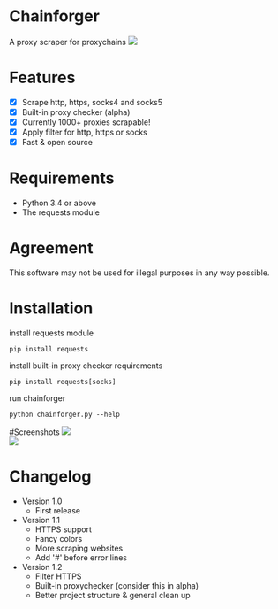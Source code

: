 # Chainforger
A proxy scraper for proxychains
<img src='https://i.imgur.com/jkedgCy.png'/>

# Features
- [x] Scrape http, https, socks4 and socks5
- [x] Built-in proxy checker (alpha)
- [x] Currently 1000+ proxies scrapable!
- [x] Apply filter for http, https or socks
- [x] Fast & open source

# Requirements
- Python 3.4 or above
- The requests module
# Agreement
This software may not be used for illegal purposes in any way possible.
# Installation
install requests module
```
pip install requests
```
install built-in proxy checker requirements
```
pip install requests[socks]
```
run chainforger
```
python chainforger.py --help
```

#Screenshots
<img src='https://i.imgur.com/Obv8Eci.png' /><br />
<img src='https://i.imgur.com/3KYeG4n.png' /><br />

# Changelog
- Version 1.0
    - First release
- Version 1.1
    - HTTPS support
    - Fancy colors
    - More scraping websites
    - Add '#' before error lines
- Version 1.2
    - Filter HTTPS
    - Built-in proxychecker (consider this in alpha)
    - Better project structure & general clean up
